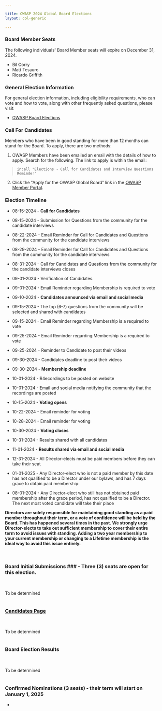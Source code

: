 ```yaml
---

title: OWASP 2024 Global Board Elections
layout: col-generic

---
```


<style>
  table th, table td, table tr {
    padding: 15 px;
    border: none;
}
</style>

### Board Member Seats

The following individuals' Board Member seats will expire on December 31, 2024.

- Bil Corry
- Matt Tesauro
- Ricardo Griffith 

### General Election Information

For general election information, including eligibility requirements, who can vote and how to vote, along with other frequently
asked questions, please visit:

- [OWASP Board Elections](/www-board/elections)

### Call For Candidates

Members who have been in good standing for more than 12 months can stand for the Board. To apply, there are two methods:

1. OWASP Members have been emailed an email with the details of how to apply. Search for the following. The link to apply is within the email:

> ```in:all "Elections - Call for Candidates and Interview Questions Reminder"```

2. Click the "Apply for the OWASP Global Board" link in the [OWASP Member Portal](https://members.owasp.org/).

### Election Timeline

- 08-15-2024 - **Call for Candidates**
- 08-15-2024 - Submission for Questions from the community for the candidate interviews
- 08-22-2024 - Email Reminder for Call for Candidates and Questions from the community for the candidate interviews
- 08-29-2024 - Email Reminder for Call for Candidates and Questions from the community for the candidate interviews
- 08-31-2024 - Call for Candidates and Questions from the community for the candidate interviews closes

- 09-01-2024 - Verification of Candidates
- 09-01-2024 - Email Reminder regarding Membership is required to vote
- 09-10-2024 - **Candidates announced via email and social media**
- 09-15-2024 - The top (6-7) questions from the community will be selected and shared with candidates
- 09-15-2024 - Email Reminder regarding Membership is a required to vote
- 09-25-2024 - Email Reminder regarding Membership is a required to vote
- 09-25-2024 - Reminder to Candidate to post their videos
- 09-30-2024 - Candidates deadline to post their videos
- 09-30-2024 - **Membership deadline**

- 10-01-2024 - R4ecordings to be posted on website
- 10-01-2024 - Email and social media notifying the community that the recordings are posted
- 10-15-2024 - **Voting opens**
- 10-22-2024 - Email reminder for voting
- 10-28-2024 - Email reminder for voting
- 10-30-2024 - **Voting closes**
- 10-31-2024 - Results shared with all candidates
- 11-01-2024 - **Results shared via email and social media**
- 12-31-2024 - All Director-elects must be paid members before they can take their seat
- 01-01-2025 - Any Director-elect who is not a paid member by this date has not qualified to be a Director under our bylaws, and has 7 days grace to obtain paid membership
- 08-01-2024 - Any Director-elect who still has not obtained paid membership after the grace period, has not qualified to be a Director. The next most voted candidate will take their place


**Directors are solely responsible for maintaining good standing as a paid member throughout their term, or a vote of confidence will be held by the Board. This has happened several times in the past. We strongly urge Director-elects to take out sufficient membership to cover their entire term to avoid issues with standing. Adding a two year membership to your current membership or changing to a Lifetime membership is the ideal way to avoid this issue entirely.**
<br>
<br>
<br>
### Board Initial Submissions ### - Three (3) seats are open for this election.
<br>
<br>To be determined 
<br>
<br>

### [Candidates Page](https://owasp.org/www-board-candidates/) ###
<br>
<br>To be determined 
<br>
<br>

### Board Election Results ###
<br>
<br>To be determined
<br>
<br>



### Confirmed Nominations (3 seats) - their term will start on January 1, 2025

- 
